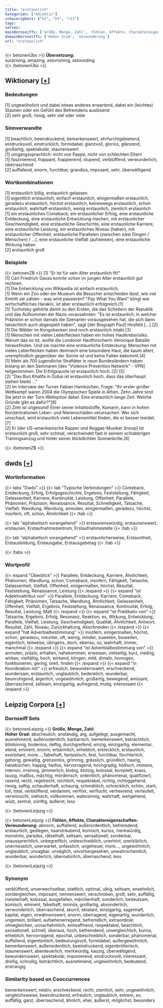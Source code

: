 ```yaml
---
title: "erstaunlich"
kategorien: ["Adjektiv"]
schwierigkeit: ["k2", "h5", "r11"]
tags:
series:
mainDornseiffs: ['Größe, Menge, Zahl', 'Fühlen, Affekte, Charaktereigenschaften']
domainDornseiffs: ['Hoher Grad', 'Verwunderung']
url: "erstaunlich"
---
```


{{< betonenÜbs >}}
**Übersetzung:**  
surprising, amazing, astonishing, astounding  
{{< /betonenÜbs >}}

## Wiktionary [[+](https://de.wiktionary.org/wiki/erstaunlich)]

### Bedeutungen
[1] ungewöhnlich und dabei etwas anderes erwartend, dabei ein (leichtes) Staunen oder ein Gefühl des Befremdens auslösend  
[2] sehr groß, riesig, sehr viel oder viele  

### Sinnverwandte
[1] beachtlich, beeindruckend, bemerkenswert, ehrfurchtgebietend, eindrucksvoll, eindrücklich, formidabel, glanzvoll, glorios, glänzend, großartig, spektakulär, staunenswert  
[1] umgangssprachlich: nicht von Pappe, nicht von schlechten Eltern  
[1] faszinierend, frappant, frappierend, stupend, verblüffend, verwunderlich, überraschend  
[2] auffallend, enorm, furchtbar, grandios, imposant, sehr, überwältigend  

### Wortkombinationen
[1] erstaunlich billig, erstaunlich gelassen  
[1] eigentlich erstaunlich, einfach erstaunlich, einigermaßen erstaunlich, geradezu erstaunlich, höchst erstaunlich, keineswegs erstaunlich, schon erstaunlich, wahrhaft erstaunlich, wenig erstaunlich, ziemlich erstaunlich  
[1] ein erstaunliches Comeback, ein erstaunlicher Erfolg, eine erstaunliche Entdeckung, eine erstaunliche Entwicklung machen,  mit erstaunlicher Geschwindigkeit, eine erstaunliche Geschichte, eine erstaunliche Karriere, eine erstaunliche Leistung, ein erstaunliches Niveau (haben), mit erstaunlicher Offenheit, erstaunliche Parallelen (zwischen zwei Dingen / Menschen) / …), eine erstaunliche Vielfalt (aufweisen), eine erstaunliche Wirkung haben  
[2] erstaunlich groß  

### Beispiele
{{< betonenZB >}}
[1] "Er ist für sein Alter erstaunlich fit!"  
[1] Carl Friedrich Gauss konnte schon im jungen Alter erstaunlich gut rechnen.  
[1] Die Entwicklung von Wikipedia ist einfach erstaunlich.  
[1] Wenn ein Zoo oder ein Museum die Besucher entscheiden lässt, wie viel Eintritt sie zahlen - was wird passieren? "Pay What You Want" klingt wie wirtschaftliches Harakiri, ist aber erstaunlich erfolgreich.[1]  
[1] Tucholsky gehörte damit zu den Ersten, die das Scheitern der Republik und das Aufkommen der Nazis vorausahnten: "Es ist erstaunlich, in welcher Präzision er schon damals die Szenarien vorausgesehen hat, die sich dann tatsächlich auch abgespielt haben", sagt [der Biograph Paul] Hosfeld […].[2]  
[1] Die Wälder im Kongobecken sind noch erstaunlich intakt.[3]  
[1] Menschen mit vielen Leberflecken haben ein hohes Hautkrebsrisiko. Warum das so ist, wollte die Londoner Hautforscherin Veronique Bataille herausfinden. Und sie machte eine erstaunliche Entdeckung: Menschen mit vielen Leberflecken haben demnach eine besondere Haut, die kaum altert, unempfindlich gegenüber der Sonne ist und keine Falten bekommt.[4]  
[1] Mehr als 700 jugendliche Straftäter in neun Bundesländern haben bislang an den Seminaren [des "Violence Prevention Network" - VPN] teilgenommen. Die Erfolgsquote ist erstaunlich hoch.:[2] [5]  
[2] "Das Burj Khalifa in Dubai ist erstaunlich hoch, dass das überhaupt stehen bleibt …"  
[2] Im Interview der Turner Fabian Hambüchen, Frage: "Ihr erster großer Wettkampf waren 2004 die Olympischen Spiele in Athen. Zehn Jahre sind Sie jetzt in der Turn-Weltspitze dabei. Eine erstaunlich lange Zeit. Welche Gründe gibt es dafür?"[6]  
[2] Zimt ist ungesund! Einer seiner Inhaltsstoffe, Kumarin, kann in hohen Konzentrationen Leber- und Nierenschäden verursachen. Wer sich umschaut, wird erstaunlich viele Lebensmittel finden, die er besser meidet.[7]  
[2] Er [der US-amerikanische Rapper und Reggae-Musiker Snoop] ist erstaunlich groß, sehr schmal, verschwindet fast in seinem schlabbrigen Trainingsanzug und hinter seiner blickdichten Sonnenbrille.[8]  

{{< /betonenZB >}}


## dwds [[+](https://www.dwds.de/wb/erstaunlich)]

### Wortinformation
{{< tabs "Dwds" >}}
{{< tab "Typische Verbindungen" >}}
Comeback, Entdeckung, Erfolg, Erfolgsgeschichte, Ergebnis, Feststellung, Fähigkeit, Gelassenheit, Karriere, Kontinuität, Leistung, Offenheit, Parallele, Phänomen, Präzision, Renaissance, Resultat, Schnelligkeit, Tatsache, Vielfalt, Wandlung, Wendung, anmuten, einigermaßen, geradezu, höchst, insofern, oft, schon, Ähnlichkeit
{{< /tab >}}

{{< tab "alphabetisch vorangehend" >}}
erstaunenswürdig, erstaunenswert, erstaunen, Erstaufnahmezentrum, Erstaufnahmestelle
{{< /tab >}}

{{< tab "alphabetisch vorangehend" >}}
erstaunlicherweise, Erstauntheit, Erstausbildung, Erstausgabe, Erstausgabetag
{{< /tab >}}

{{< /tabs >}}

### Wortprofil
{{< expand "Überblick" >}} Parallele, Entdeckung, Karriere, Ähnlichkeit, Phänomen, Wandlung, schon, Comeback, insofern, Fähigkeit, Tatsache, Gelassenheit, Vielfalt, Offenheit, einigermaßen, höchst, Resultat, Feststellung, Renaissance, Leistung {{< /expand >}}
{{< expand "ist Adjektivattribut von" >}} Parallele, Entdeckung, Karriere, Comeback, Fähigkeit, Phänomen, Tatsache, Wandlung, Ähnlichkeit, Gelassenheit, Offenheit, Vielfalt, Ergebnis, Feststellung, Renaissance, Kontinuität, Erfolg, Resultat, Leistung, Maß {{< /expand >}}
{{< expand "ist Prädikativ von" >}} Tatsache, Ergebnis, Erfolg, Resonanz, Reaktion, es, Wirkung, Entwicklung, Parallele, Vielfalt, Leistung, Geschwindigkeit, Qualität, Ähnlichkeit, Antwort, Resultat, Zahl, Niveau, Zurückhaltung, Abschneiden {{< /expand >}}
{{< expand "hat Adverbialbestimmung" >}} insofern, einigermaßen, höchst, schon, geradezu, mitunter, oft, wenig, minder, zuweilen, bisweilen, eigentlich, teilweise, übrigens, doch, ebenso, so, wahrhaft, immer, manchmal {{< /expand >}}
{{< expand "ist Adverbialbestimmung von" >}} anmuten, präzis, erhalten, nahekommen, erweisen, vielseitig, kurz, niedrig, wirken, vielfältig, hoch, wirkend, klingen, mild, ähneln, homogen, funktionieren, gering, breit, finden {{< /expand >}}
{{< expand "in Koordination mit" >}} erfreulich, bewundernswert, erschreckend, wundersam, erstaunlich, unglaublich, bedenklich, wunderbar, beunruhigend, ärgerlich, ungewöhnlich, großartig, bewegend, amüsant, überraschend, seltsam, einzigartig, aufregend, mutig, interessant {{< /expand >}}

## Leipzig Corpora [[+](https://corpora.uni-leipzig.de/en/res?word=erstaunlich&corpusId=deu_newscrawl-public_2018)]

### Dornseiff Sets
{{< betonenLeipzig >}}
**Größe, Menge, Zahl:**  
**Hoher Grad:** abscheulich, anständig, arg, aufgelegt, ausgemacht, ausnehmend, außerordentlich, barbarisch, bemerkenswert, beträchtlich, blödsinnig, bodenlos, deftig, durchgreifend, einzig, einzigartig, elementar, elend, eminent, enorm, erbärmlich, erheblich, erklecklich, erstaunlich, exorbitant, more..., fabelhaft, fantastisch, fest, furchtbar, fürchterlich, gehörig, gewaltig, grenzenlos, grimmig, grässlich, gründlich, haarig, hanebüchen, happig, heillos, hervorragend, hochgradig, höllisch, immens, intensiv, irrsinnig, jämmerlich, klobig, klotzig, kolossal, komplett, krass, lausig, maßlos, mächtig, mörderisch, ordentlich, phänomenal, qualifiziert, rasend, recht, regelrecht, reichlich, respektabel, richtig, richtiggehend, riesig, saftig, schauderhaft, schaurig, schmählich, schrecklich, schön, stark, toll, total, verblüffend, verdammt, verflixt, verflucht, verheerend, verteufelt, verwünscht, viehisch, vollkommen, wahnsinnig, wahrhaft, weitgehend, wüst, zentral, zünftig, äußerst, less  

{{< /betonenLeipzig >}}


{{< betonenLeipzig >}}
**Fühlen, Affekte, Charaktereigenschaften:**  
**Verwunderung:** abnorm, auffallend, außerordentlich, befremdend, erstaunlich, gediegen, haarsträubend, komisch, kurios, merkwürdig, monströs, paradox, rätselhaft, seltsam, sensationell, sonderbar, unaussprechlich, unbegreiflich, unbeschreiblich, unerhört, unerklärlich, unermesslich, unerwartet, unfasslich, ungeheuer, more..., ungewöhnlich, unglaublich, unsagbar, unsäglich, unvorhergesehen, unwahrscheinlich, wunderbar, wunderlich, übernatürlich, überraschend, less  

{{< /betonenLeipzig >}}

### Synonym
verblüffend, unverwechselbar, stattlich, optimal, ulkig, seltsam, ansehnlich, sondergleichen, imposant, nennenswert, verschroben, groß, sehr, auffällig, meisterhaft, kolossal, ausgefallen, märchenhaft, sonderlich, bedeutsam, komisch, eminent, fabelhaft, ominös, großartig, absonderlich, verwunderlich, überraschend, skurril, eklatant, einzigartig, sagenhaft, kapital, eigen, erwähnenswert, enorm, überragend, eigenartig, wunderlich, ungemein, brillant, aufsehenerregend, befremdlich, extraordinär, ohnegleichen, unnachahmlich, entwaffnend, respektabel, beachtlich, sensationell, schnell, überaus, hoch, befremdend, unvergleichlich, kurios, erheblich, hervorragend, epochal, unbeschreiblich, sonderbar, phänomenal, auffallend, eigentümlich, bedeutungsvoll, formidabel, außergewöhnlich, bemerkenswert, außerordentlich, beeindruckend, eigenbrötlerisch, staunenswert, abenteuerlich, merkwürdig, kauzig, überwältigend, bewundernswert, spektakulär, imponierend, eindrucksvoll, interessant, drollig, schrullig, beträchtlich, ausnehmend, ungewöhnlich, bedeutend, erstrangig


### Similarity based on Cooccurrences
bemerkenswert, relativ, erschreckend, recht, ziemlich, sehr, ungewöhnlich, vergleichsweise, beeindruckend, erfreulich, unglaublich, extrem, so, auffällig, ganz, überraschend, ähnlich, eher, äußerst, möglichst, besonders

